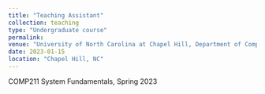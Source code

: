 ```yaml
---
title: "Teaching Assistant"
collection: teaching
type: "Undergraduate course"
permalink:
venue: "University of North Carolina at Chapel Hill, Department of Computer Science"
date: 2023-01-15
location: "Chapel Hill, NC"
---
```

COMP211 System Fundamentals, Spring 2023

